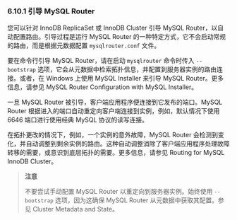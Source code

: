 ### 6.10.1 引导 MySQL Router

您可以针对 InnoDB ReplicaSet 或 InnoDB Cluster 引导 MySQL Router，以自动配置路由。引导过程是运行 MySQL Router 的一种特定方式，它不会启动常规的路由，而是根据元数据配置 `mysqlrouter.conf` 文件。

要在命令行引导 MySQL Router，请在启动 `mysqlrouter` 命令时传入 `--bootstrap` 选项，它会从元数据中检索拓扑信息，并配置到服务器实例的路由连接。或者，在 Windows 上使用 MySQL Installer 来引导 MySQL Router。更多信息，请参见 MySQL Router Configuration with MySQL Installer。

一旦 MySQL Router 被引导，客户端应用程序便连接到它发布的端口。MySQL Router 根据进入的端口自动重定向客户端连接到实例，例如，默认情况下使用 6646 端口进行使用经典 MySQL 协议的读写连接。

在拓扑更改的情况下，例如，一个实例的意外故障，MySQL Router 会检测到变化，并自动调整到剩余实例的路由。这种自动调整消除了客户端应用程序处理故障转移的需要，或意识到底层拓扑的需要。更多信息，请参见 Routing for MySQL InnoDB Cluster。

> **注意**
>
> 不要尝试手动配置 MySQL Router 以重定向到服务器实例。始终使用 `--bootstrap` 选项，因为这确保 MySQL Router 从元数据中获取其配置。参见 Cluster Metadata and State。
